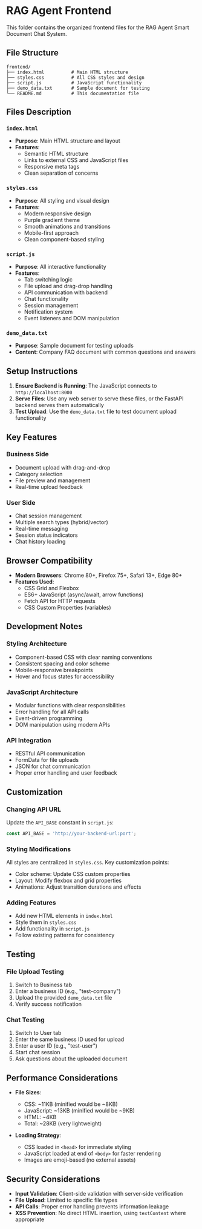 # RAG Agent Frontend

This folder contains the organized frontend files for the RAG Agent Smart Document Chat System.

## File Structure

```
frontend/
├── index.html          # Main HTML structure
├── styles.css          # All CSS styles and design
├── script.js           # JavaScript functionality
├── demo_data.txt       # Sample document for testing
└── README.md           # This documentation file
```

## Files Description

### `index.html`
- **Purpose**: Main HTML structure and layout
- **Features**: 
  - Semantic HTML structure
  - Links to external CSS and JavaScript files
  - Responsive meta tags
  - Clean separation of concerns

### `styles.css`
- **Purpose**: All styling and visual design
- **Features**:
  - Modern responsive design
  - Purple gradient theme
  - Smooth animations and transitions
  - Mobile-first approach
  - Clean component-based styling

### `script.js`
- **Purpose**: All interactive functionality
- **Features**:
  - Tab switching logic
  - File upload and drag-drop handling
  - API communication with backend
  - Chat functionality
  - Session management
  - Notification system
  - Event listeners and DOM manipulation

### `demo_data.txt`
- **Purpose**: Sample document for testing uploads
- **Content**: Company FAQ document with common questions and answers

## Setup Instructions

1. **Ensure Backend is Running**: The JavaScript connects to `http://localhost:8000`
2. **Serve Files**: Use any web server to serve these files, or the FastAPI backend serves them automatically
3. **Test Upload**: Use the `demo_data.txt` file to test document upload functionality

## Key Features

### Business Side
- Document upload with drag-and-drop
- Category selection
- File preview and management
- Real-time upload feedback

### User Side
- Chat session management
- Multiple search types (hybrid/vector)
- Real-time messaging
- Session status indicators
- Chat history loading

## Browser Compatibility

- **Modern Browsers**: Chrome 80+, Firefox 75+, Safari 13+, Edge 80+
- **Features Used**:
  - CSS Grid and Flexbox
  - ES6+ JavaScript (async/await, arrow functions)
  - Fetch API for HTTP requests
  - CSS Custom Properties (variables)

## Development Notes

### Styling Architecture
- Component-based CSS with clear naming conventions
- Consistent spacing and color scheme
- Mobile-responsive breakpoints
- Hover and focus states for accessibility

### JavaScript Architecture
- Modular functions with clear responsibilities
- Error handling for all API calls
- Event-driven programming
- DOM manipulation using modern APIs

### API Integration
- RESTful API communication
- FormData for file uploads
- JSON for chat communication
- Proper error handling and user feedback

## Customization

### Changing API URL
Update the `API_BASE` constant in `script.js`:
```javascript
const API_BASE = 'http://your-backend-url:port';
```

### Styling Modifications
All styles are centralized in `styles.css`. Key customization points:
- Color scheme: Update CSS custom properties
- Layout: Modify flexbox and grid properties
- Animations: Adjust transition durations and effects

### Adding Features
- Add new HTML elements in `index.html`
- Style them in `styles.css`
- Add functionality in `script.js`
- Follow existing patterns for consistency

## Testing

### File Upload Testing
1. Switch to Business tab
2. Enter a business ID (e.g., "test-company")
3. Upload the provided `demo_data.txt` file
4. Verify success notification

### Chat Testing
1. Switch to User tab
2. Enter the same business ID used for upload
3. Enter a user ID (e.g., "test-user")
4. Start chat session
5. Ask questions about the uploaded document

## Performance Considerations

- **File Sizes**: 
  - CSS: ~11KB (minified would be ~8KB)
  - JavaScript: ~13KB (minified would be ~9KB)
  - HTML: ~4KB
  - Total: ~28KB (very lightweight)

- **Loading Strategy**:
  - CSS loaded in `<head>` for immediate styling
  - JavaScript loaded at end of `<body>` for faster rendering
  - Images are emoji-based (no external assets)

## Security Considerations

- **Input Validation**: Client-side validation with server-side verification
- **File Upload**: Limited to specific file types
- **API Calls**: Proper error handling prevents information leakage
- **XSS Prevention**: No direct HTML insertion, using `textContent` where appropriate 